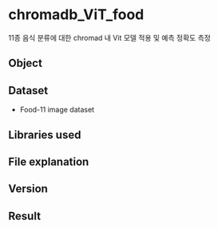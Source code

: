 # chromadb_ViT_food

11종 음식 분류에 대한 chromad 내 Vit 모델 적용 및 예측 정확도 측정




## Object

## Dataset

- Food-11 image dataset

## Libraries used


## File explanation


## Version

## Result
